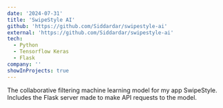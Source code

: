 ```yaml
---
date: '2024-07-31'
title: 'SwipeStyle AI'
github: 'https://github.com/Siddardar/swipestyle-ai'
external: 'https://github.com/Siddardar/swipestyle-ai'
tech:
  - Python
  - Tensorflow Keras
  - Flask
company: ''
showInProjects: true
---
```


The collaborative filtering machine learning model for my app SwipeStyle. Includes the Flask server made to make API requests to the model.

